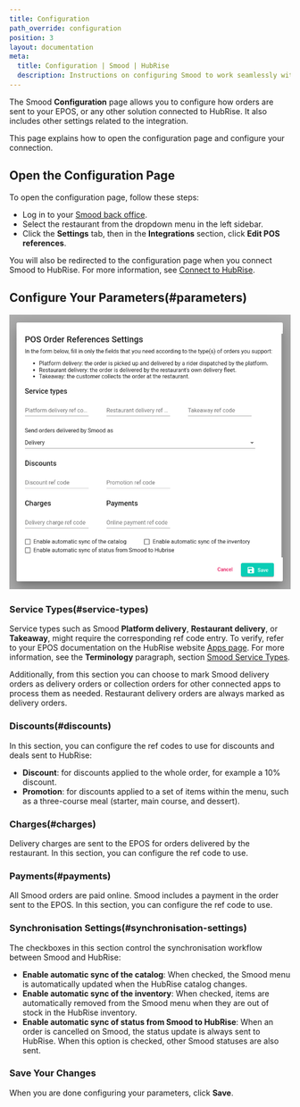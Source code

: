 ```yaml
---
title: Configuration
path_override: configuration
position: 3
layout: documentation
meta:
  title: Configuration | Smood | HubRise
  description: Instructions on configuring Smood to work seamlessly with your EPOS or other apps connected to HubRise. Configuration is simple.
---
```


The Smood **Configuration** page allows you to configure how orders are sent to your EPOS, or any other solution connected to HubRise. It also includes other settings related to the integration.

This page explains how to open the configuration page and configure your connection.

## Open the Configuration Page

To open the configuration page, follow these steps:

- Log in to your [Smood back office](https://manager.smood.ch/).
- Select the restaurant from the dropdown menu in the left sidebar.
- Click the **Settings** tab, then in the **Integrations** section, click **Edit POS references**.

You will also be redirected to the configuration page when you connect Smood to HubRise. For more information, see [Connect to HubRise](/apps/smood/connect-hubrise).

## Configure Your Parameters(#parameters)

![Smood configuration page](./images/003-configuration.png)

### Service Types(#service-types)

Service types such as Smood **Platform delivery**, **Restaurant delivery**, or **Takeaway**, might require the corresponding ref code entry. To verify, refer to your EPOS documentation on the HubRise website [Apps page](/apps/). For more information, see the **Terminology** paragraph, section [Smood Service Types](/apps/smood/terminology#smood-service-types).

Additionally, from this section you can choose to mark Smood delivery orders as delivery orders or collection orders for other connected apps to process them as needed. Restaurant delivery orders are always marked as delivery orders.

### Discounts(#discounts)

In this section, you can configure the ref codes to use for discounts and deals sent to HubRise:

- **Discount**: for discounts applied to the whole order, for example a 10% discount.
- **Promotion**: for discounts applied to a set of items within the menu, such as a three-course meal (starter, main course, and dessert).

### Charges(#charges)

Delivery charges are sent to the EPOS for orders delivered by the restaurant. In this section, you can configure the ref code to use.

### Payments(#payments)

All Smood orders are paid online. Smood includes a payment in the order sent to the EPOS. In this section, you can configure the ref code to use.

### Synchronisation Settings(#synchronisation-settings)

The checkboxes in this section control the synchronisation workflow between Smood and HubRise:

- **Enable automatic sync of the catalog**: When checked, the Smood menu is automatically updated when the HubRise catalog changes.
- **Enable automatic sync of the inventory**: When checked, items are automatically removed from the Smood menu when they are out of stock in the HubRise inventory.
- **Enable automatic sync of status from Smood to HubRise**: When an order is cancelled on Smood, the status update is always sent to HubRise. When this option is checked, other Smood statuses are also sent.

### Save Your Changes

When you are done configuring your parameters, click **Save**.
